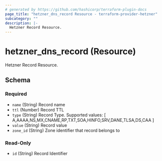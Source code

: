 ```yaml
---
# generated by https://github.com/hashicorp/terraform-plugin-docs
page_title: "hetzner_dns_record Resource - terraform-provider-hetzner"
subcategory: ""
description: |-
  Hetzner Record Resource.
---
```


# hetzner_dns_record (Resource)

Hetzner Record Resource.



<!-- schema generated by tfplugindocs -->
## Schema

### Required

- `name` (String) Record name
- `ttl` (Number) Record TTL
- `type` (String) Record Type. Supported values: [ A,AAAA,NS,MX,CNAME,RP,TXT,SOA,HINFO,SRV,DANE,TLSA,DS,CAA ]
- `value` (String) Record value
- `zone_id` (String) Zone identifier that record belongs to

### Read-Only

- `id` (String) Record Identifier
